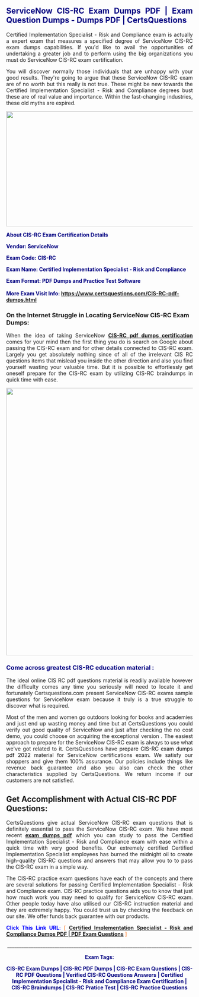 <h2 style="text-align: justify;"><span style="color: #000080;">ServiceNow CIS-RC Exam Dumps PDF | Exam Question Dumps - Dumps PDF | CertsQuestions</span></h2>
<p style="text-align: justify;">Certified Implementation Specialist - Risk and Compliance exam is actually a expert exam that measures a specified degree of ServiceNow  CIS-RC exam dumps capabilities. If you'd like to avail the opportunities of undertaking a greater job and to perform using the big organizations you must do ServiceNow CIS-RC exam certification.</p>
<p style="text-align: justify;">You will discover normally those individuals that are unhappy with your good results. They're going to argue that these ServiceNow  CIS-RC exam are of no worth but this really is not true. These might be new towards the Certified Implementation Specialist - Risk and Compliance degrees bust these are of real value and importance. Within the fast-changing industries, these old myths are expired.</p>
<p><img style="display: block; margin-left: auto; margin-right: auto;" src="https://i.imgur.com/eaP4ae9.png" width="840" height="310" /></p>
<p><span style="color: #000080;"><strong>About CIS-RC Exam Certification Details</strong></span></p>
<p><span style="color: #000080;"><strong>Vendor: ServiceNow<br /></strong></span></p>
<p><span style="color: #000080;"><strong>Exam Code: CIS-RC</strong></span></p>
<p><span style="color: #000080;"><strong>Exam Name: Certified Implementation Specialist - Risk and Compliance</strong></span></p>
<p><span style="color: #000080;"><strong>Exam Format: PDF Dumps and Practice Test Software<br /><br />More Exam Visit Info: <span style="color: #ff6600;"><a href="https://www.certsquestions.com/CIS-RC-pdf-dumps.html">https://www.certsquestions.com/CIS-RC-pdf-dumps.html</a></span></strong></span></p>
<h3>On the Internet Struggle in Locating ServiceNow CIS-RC Exam Dumps:</h3>
<p style="text-align: justify;">When the idea of taking ServiceNow <a href="https://www.certsquestions.com/CIS-RC-pdf-dumps.html"><strong> CIS-RC pdf dumps certification</strong></a> comes for your mind then the first thing you do is search on Google about passing the CIS-RC exam and for other details connected to CIS-RC exam. Largely you get absolutely nothing since of all of the irrelevant CIS RC questions items that mislead you inside the other direction and also you find yourself wasting your valuable time. But it is possible to effortlessly get oneself prepare for the CIS-RC exam by utilizing CIS-RC braindumps in quick time with ease.</p>
<p><a href="https://www.certsquestions.com/CIS-RC-pdf-dumps.html"><img style="display: block; margin-left: auto; margin-right: auto;" src="https://i.imgur.com/pxhoKQ2.png" width="720" /></a></p>
<h3><span style="color: #000080;">Come across greatest  CIS-RC education material :</span></h3>
<p style="text-align: justify;">The ideal online CIS RC pdf questions material is readily available however the difficulty comes any time you seriously will need to locate it and fortunately Certsquestions.com present ServiceNow CIS-RC exams sample questions for ServiceNow  exam because it truly is a true struggle to discover what is required.</p>
<p style="text-align: justify;">Most of the men and women go outdoors looking for books and academies and just end up wasting money and time but at CertsQuestions you could verify out good quality of ServiceNow  and just after checking the no cost demo, you could choose on acquiring the exceptional version . The easiest approach to prepare for the ServiceNow CIS-RC exam is always to use what we've got related to it. CertsQuestions have <span style="color: #000000;">prepare CIS-RC exam dumps pdf 2022</span> material for ServiceNow certifications exam. We satisfy our shoppers and give them 100% assurance. Our policies include things like revenue back guarantee and also you also can check the other characteristics supplied by CertsQuestions. We return income if our customers are not satisfied.</p>
<h2>Get Accomplishment with Actual CIS-RC PDF Questions:</h2>
<p style="text-align: justify;">CertsQuestions give actual ServiceNow CIS-RC exam questions that is definitely essential to pass the ServiceNow  CIS-RC exam. We have most recent<strong>&nbsp;<a href="https://www.certsquestions.com/">exam dumps pdf</a></strong>&nbsp;which you can study to pass the Certified Implementation Specialist - Risk and Compliance exam with ease within a quick time with very good benefits. Our extremely certified Certified Implementation Specialist employees has burned the midnight oil to create high-quality CIS-RC questions and answers that may allow you to to pass the CIS-RC exam in a simple way.</p>
<p style="text-align: justify;">The CIS-RC practice exam questions have each of the concepts and there are several solutions for passing Certified Implementation Specialist - Risk and Compliance exam. CIS-RC practice questions aids you to know that just how much work you may need to qualify for ServiceNow  CIS-RC exam. Other people today have also utilised our CIS-RC instruction material and they are extremely happy. You could trust us by checking the feedback on our site. We offer funds back guarantee with our products.</p>
<p style="text-align: justify;"><span style="color: #0000ff;"><strong>Click This Link URL</strong>:</span> <span style="color: #ff6600;">[ <strong><a href="https://www.certsquestions.com/certified-implementation-specialist-certification.html">Certified Implementation Specialist - Risk and Compliance Dumps PDF | PDF Exam Questions</a></strong> ]</span></p>
<p style="text-align: center;">______________________________________________________________________________</p>
<p style="text-align: center;"><span style="color: #000080;"><strong>Exam Tags:</strong></span></p>
<p style="text-align: center;"><span style="color: #000080;"><strong>CIS-RC Exam Dumps | CIS-RC PDF Dumps | CIS-RC Exam Questions | CIS-RC PDF Questions | Verified CIS-RC Questions Answers | Certified Implementation Specialist - Risk and Compliance Exam Certification | CIS-RC Braindumps | CIS-RC Pratice Test | CIS-RC Practice Questions</strong></span></p>
